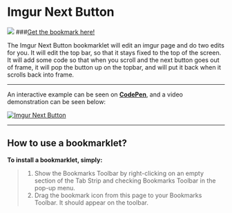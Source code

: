 Imgur Next Button
===================
[![](http://i.imgur.com/h6cuq4H.png)](http://ahuge.github.io/Bookmarklets/imgur_next_button)
###<a href="http://ahuge.github.io/Bookmarklets/imgur_next_button">Get the bookmark here!</a>

The Imgur Next Button bookmarklet will edit an imgur page and do two edits for you.
It will edit the top bar, so that it stays fixed to the top of the screen.
It will add some code so that when you scroll and the next button goes out of frame, it will pop the button up on the topbar, and will put it back when it scrolls back into frame.

----------
An interactive example can be seen on <b><a href="http://codepen.io/Ahuge/pen/ygBxdv">CodePen</a></b>, and a video demonstration can be seen below:

[![Imgur Next Button](https://img.youtube.com/vi/JLILQuCTzNY/0.jpg)](https://www.youtube.com/watch?v=JLILQuCTzNY)

----------




How to use a bookmarklet?
-------------

**To install a bookmarklet, simply:**
> 1. Show the Bookmarks Toolbar by right-clicking on an empty section of the Tab Strip and checking Bookmarks Toolbar in the pop-up menu.
&nbsp;
> 2. Drag the bookmark icon from this page to your Bookmarks Toolbar. It should appear on the toolbar.    
